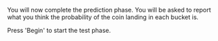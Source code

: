 You will now complete the prediction phase. You will be asked to report what you think the probability of the coin landing in each bucket is.

Press 'Begin' to start the test phase.
